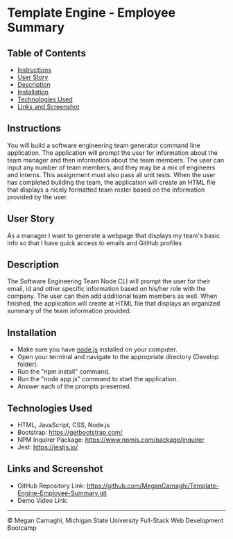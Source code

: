 # Template Engine - Employee Summary

## Table of Contents
* [Instructions](#instructions)
* [User Story](#user-story)
* [Description](#description)
* [Installation](#installation)
* [Technologies Used](#technologies-used)
* [Links and Screenshot](#links-and-screenshot)


## Instructions
You will build a software engineering team generator command line application. The application will prompt the user for information about the team manager and then information about the team members. The user can input any number of team members, and they may be a mix of engineers and interns. This assignment must also pass all unit tests. When the user has completed building the team, the application will create an HTML file that displays a nicely formatted team roster based on the information provided by the user.

## User Story
As a manager
I want to generate a webpage that displays my team's basic info
so that I have quick access to emails and GitHub profiles

## Description
The Software Engineering Team Node CLI will prompt the user for their email, id and other specific information based on his/her role with the company. The user can then add additional team members as well. When finished, the application will create at HTML file that displays an organized summary of the team information provided.

## Installation
* Make sure you have [node.js](https://nodejs.org/en/download/) installed on your computer.
* Open your terminal and navigate to the appropriate directory (Develop folder).
* Run the "npm install" command.
* Run the "node app.js" command to start the application.
* Answer each of the prompts presented.

## Technologies Used
* HTML, JavaScript, CSS, Node.js
* Bootstrap: https://getbootstrap.com/
* NPM Inquirer Package: https://www.npmjs.com/package/inquirer
* Jest: https://jestjs.io/

## Links and Screenshot
* GitHub Repository Link: https://github.com/MeganCarnaghi/Template-Engine-Employee-Summary.git
* Demo Video Link:






- - -
© Megan Carnaghi, Michigan State University Full-Stack Web Development Bootcamp

